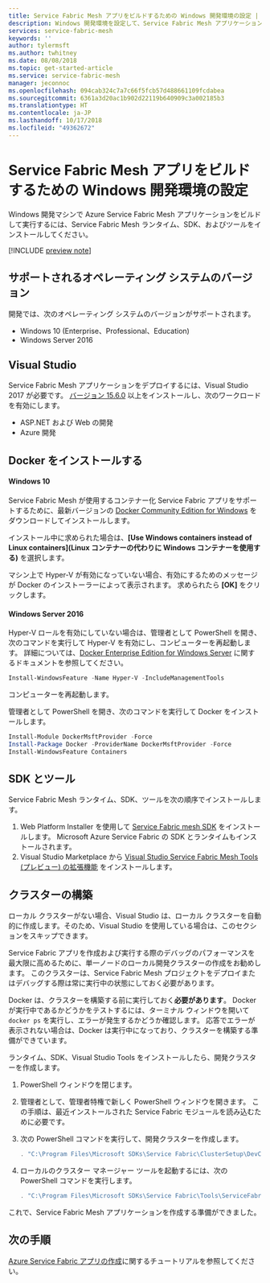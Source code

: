```yaml
---
title: Service Fabric Mesh アプリをビルドするための Windows 開発環境の設定 | Microsoft Docs
description: Windows 開発環境を設定して、Service Fabric Mesh アプリケーションを作成し、Azure Service Fabric Mesh にデプロイします。
services: service-fabric-mesh
keywords: ''
author: tylermsft
ms.author: twhitney
ms.date: 08/08/2018
ms.topic: get-started-article
ms.service: service-fabric-mesh
manager: jeconnoc
ms.openlocfilehash: 094cab324c7a7c66f5fcb57d488661109fcdabea
ms.sourcegitcommit: 6361a3d20ac1b902d22119b640909c3a002185b3
ms.translationtype: HT
ms.contentlocale: ja-JP
ms.lasthandoff: 10/17/2018
ms.locfileid: "49362672"
---
```

# <a name="set-up-your-windows-development-environment-to-build-service-fabric-mesh-apps"></a>Service Fabric Mesh アプリをビルドするための Windows 開発環境の設定

Windows 開発マシンで Azure Service Fabric Mesh アプリケーションをビルドして実行するには、Service Fabric Mesh ランタイム、SDK、およびツールをインストールしてください。

[!INCLUDE [preview note](./includes/include-preview-note.md)]

## <a name="supported-operating-system-versions"></a>サポートされるオペレーティング システムのバージョン

開発では、次のオペレーティング システムのバージョンがサポートされます。

* Windows 10 (Enterprise、Professional、Education)
* Windows Server 2016

## <a name="visual-studio"></a>Visual Studio

Service Fabric Mesh アプリケーションをデプロイするには、Visual Studio 2017 が必要です。 [バージョン 15.6.0][download-visual-studio] 以上をインストールし、次のワークロードを有効にします。

* ASP.NET および Web の開発
* Azure 開発

## <a name="install-docker"></a>Docker をインストールする

#### <a name="windows-10"></a>Windows 10

Service Fabric Mesh が使用するコンテナー化 Service Fabric アプリをサポートするために、最新バージョンの [Docker Community Edition for Windows][download-docker] をダウンロードしてインストールします。

インストール中に求められた場合は、**[Use Windows containers instead of Linux containers]\(Linux コンテナーの代わりに Windows コンテナーを使用する\)** を選択します。

マシン上で Hyper-V が有効になっていない場合、有効にするためのメッセージが Docker のインストーラーによって表示されます。 求められたら **[OK]** をクリックします。

#### <a name="windows-server-2016"></a>Windows Server 2016

Hyper-V ロールを有効にしていない場合は、管理者として PowerShell を開き、次のコマンドを実行して Hyper-V を有効にし、コンピューターを再起動します。 詳細については、[Docker Enterprise Edition for Windows Server][download-docker-server] に関するドキュメントを参照してください。

```powershell
Install-WindowsFeature -Name Hyper-V -IncludeManagementTools
```

コンピューターを再起動します。

管理者として PowerShell を開き、次のコマンドを実行して Docker をインストールします。

```powershell
Install-Module DockerMsftProvider -Force
Install-Package Docker -ProviderName DockerMsftProvider -Force
Install-WindowsFeature Containers
```

## <a name="sdk-and-tools"></a>SDK とツール

Service Fabric Mesh ランタイム、SDK、ツールを次の順序でインストールします。

1. Web Platform Installer を使用して [Service Fabric mesh SDK][download-sdkmesh] をインストールします。 Microsoft Azure Service Fabric の SDK とランタイムもインストールされます。
2. Visual Studio Marketplace から [Visual Studio Service Fabric Mesh Tools (プレビュー) の拡張機能][download-tools] をインストールします。

## <a name="build-a-cluster"></a>クラスターの構築

ローカル クラスターがない場合、Visual Studio は、ローカル クラスターを自動的に作成します。そのため、Visual Studio を使用している場合は、このセクションをスキップできます。

Service Fabric アプリを作成および実行する際のデバッグのパフォーマンスを最大限に高めるために、単一ノードのローカル開発クラスターの作成をお勧めします。 このクラスターは、Service Fabric Mesh プロジェクトをデプロイまたはデバッグする際は常に実行中の状態にしておく必要があります。

Docker は、クラスターを構築する前に実行しておく**必要があります**。 Docker が実行中であるかどうかをテストするには、ターミナル ウィンドウを開いて `docker ps` を実行し、エラーが発生するかどうか確認します。 応答でエラーが表示されない場合は、Docker は実行中になっており、クラスターを構築する準備ができています。

ランタイム、SDK、Visual Studio Tools をインストールしたら、開発クラスターを作成します。

1. PowerShell ウィンドウを閉じます。
2. 管理者として、管理者特権で新しく PowerShell ウィンドウを開きます。 この手順は、最近インストールされた Service Fabric モジュールを読み込むために必要です。
3. 次の PowerShell コマンドを実行して、開発クラスターを作成します。

    ```powershell
    . "C:\Program Files\Microsoft SDKs\Service Fabric\ClusterSetup\DevClusterSetup.ps1" -CreateOneNodeCluster -UseMachineName
    ```

4. ローカルのクラスター マネージャー ツールを起動するには、次の PowerShell コマンドを実行します。

    ```powershell
    . "C:\Program Files\Microsoft SDKs\Service Fabric\Tools\ServiceFabricLocalClusterManager\ServiceFabricLocalClusterManager.exe"
    ```

これで、Service Fabric Mesh アプリケーションを作成する準備ができました。

## <a name="next-steps"></a>次の手順

[Azure Service Fabric アプリの作成](service-fabric-mesh-tutorial-create-dotnetcore.md)に関するチュートリアルを参照してください。

[azure-cli-install]: https://docs.microsoft.com/cli/azure/install-azure-cli
[download-docker]: https://store.docker.com/editions/community/docker-ce-desktop-windows
[download-docker-server]: https://docs.docker.com/install/windows/docker-ee/
[download-runtime]: https://aka.ms/sfruntime
[download-sdk]: https://www.microsoft.com/web/handlers/webpi.ashx?command=getinstallerredirect&appid=MicrosoftAzure-ServiceFabric-CoreSDK
[download-sdkmesh]: https://www.microsoft.com/web/handlers/webpi.ashx?command=getinstallerredirect&appid=MicrosoftAzure-ServiceFabric-SDK-Mesh
[download-tools]: https://marketplace.visualstudio.com/items?itemName=ms-azuretools.ServiceFabricMesh
[download-visual-studio]: https://www.visualstudio.com/downloads/